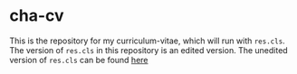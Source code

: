# cha-cv

This is the repository for my curriculum-vitae, which will run with `res.cls`.
The version of `res.cls` in this repository is an edited version. The unedited
version of `res.cls` can be found [here](https://www.rpi.edu/dept/arc/training/latex/resumes/)
